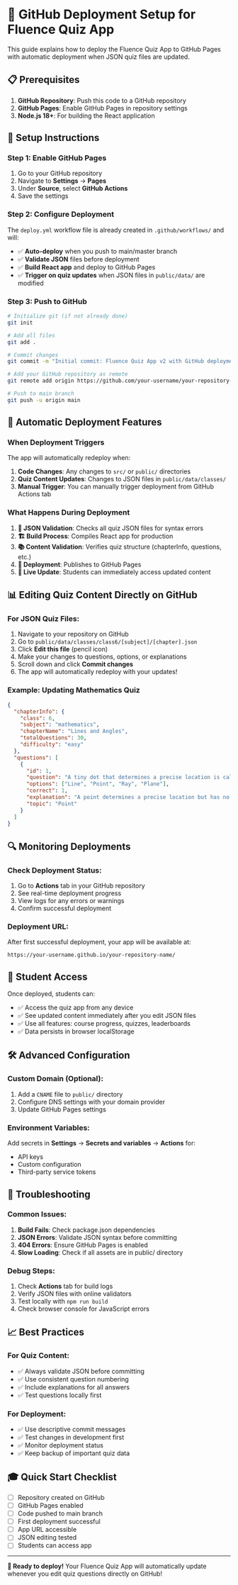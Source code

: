 # 🚀 GitHub Deployment Setup for Fluence Quiz App

This guide explains how to deploy the Fluence Quiz App to GitHub Pages with automatic deployment when JSON quiz files are updated.

## 📋 Prerequisites

1. **GitHub Repository**: Push this code to a GitHub repository
2. **GitHub Pages**: Enable GitHub Pages in repository settings
3. **Node.js 18+**: For building the React application

## 🔧 Setup Instructions

### Step 1: Enable GitHub Pages

1. Go to your GitHub repository
2. Navigate to **Settings** → **Pages**
3. Under **Source**, select **GitHub Actions**
4. Save the settings

### Step 2: Configure Deployment

The `deploy.yml` workflow file is already created in `.github/workflows/` and will:

- ✅ **Auto-deploy** when you push to main/master branch
- ✅ **Validate JSON** files before deployment  
- ✅ **Build React app** and deploy to GitHub Pages
- ✅ **Trigger on quiz updates** when JSON files in `public/data/` are modified

### Step 3: Push to GitHub

```bash
# Initialize git (if not already done)
git init

# Add all files
git add .

# Commit changes
git commit -m "Initial commit: Fluence Quiz App v2 with GitHub deployment"

# Add your GitHub repository as remote
git remote add origin https://github.com/your-username/your-repository-name.git

# Push to main branch
git push -u origin main
```

## 🎯 Automatic Deployment Features

### When Deployment Triggers

The app will automatically redeploy when:

1. **Code Changes**: Any changes to `src/` or `public/` directories
2. **Quiz Content Updates**: Changes to JSON files in `public/data/classes/`
3. **Manual Trigger**: You can manually trigger deployment from GitHub Actions tab

### What Happens During Deployment

1. **📝 JSON Validation**: Checks all quiz JSON files for syntax errors
2. **🏗️ Build Process**: Compiles React app for production
3. **📚 Content Validation**: Verifies quiz structure (chapterInfo, questions, etc.)
4. **🚀 Deployment**: Publishes to GitHub Pages
5. **📱 Live Update**: Students can immediately access updated content

## 📊 Editing Quiz Content Directly on GitHub

### For JSON Quiz Files:

1. Navigate to your repository on GitHub
2. Go to `public/data/classes/class6/[subject]/[chapter].json`
3. Click **Edit this file** (pencil icon)
4. Make your changes to questions, options, or explanations
5. Scroll down and click **Commit changes**
6. The app will automatically redeploy with your updates!

### Example: Updating Mathematics Quiz

```json
{
  "chapterInfo": {
    "class": 6,
    "subject": "mathematics", 
    "chapterName": "Lines and Angles",
    "totalQuestions": 30,
    "difficulty": "easy"
  },
  "questions": [
    {
      "id": 1,
      "question": "A tiny dot that determines a precise location is called a:",
      "options": ["Line", "Point", "Ray", "Plane"],
      "correct": 1,
      "explanation": "A point determines a precise location but has no dimensions.",
      "topic": "Point"
    }
  ]
}
```

## 🔍 Monitoring Deployments

### Check Deployment Status:

1. Go to **Actions** tab in your GitHub repository
2. See real-time deployment progress
3. View logs for any errors or warnings
4. Confirm successful deployment

### Deployment URL:

After first successful deployment, your app will be available at:
```
https://your-username.github.io/your-repository-name/
```

## 📱 Student Access

Once deployed, students can:

- ✅ Access the quiz app from any device
- ✅ See updated content immediately after you edit JSON files
- ✅ Use all features: course progress, quizzes, leaderboards
- ✅ Data persists in browser localStorage

## 🛠️ Advanced Configuration

### Custom Domain (Optional):

1. Add a `CNAME` file to `public/` directory
2. Configure DNS settings with your domain provider
3. Update GitHub Pages settings

### Environment Variables:

Add secrets in **Settings** → **Secrets and variables** → **Actions** for:
- API keys
- Custom configuration
- Third-party service tokens

## 🚨 Troubleshooting

### Common Issues:

1. **Build Fails**: Check package.json dependencies
2. **JSON Errors**: Validate JSON syntax before committing
3. **404 Errors**: Ensure GitHub Pages is enabled
4. **Slow Loading**: Check if all assets are in public/ directory

### Debug Steps:

1. Check **Actions** tab for build logs
2. Verify JSON files with online validators
3. Test locally with `npm run build`
4. Check browser console for JavaScript errors

## 📈 Best Practices

### For Quiz Content:

- ✅ Always validate JSON before committing
- ✅ Use consistent question numbering
- ✅ Include explanations for all answers
- ✅ Test questions locally first

### For Deployment:

- ✅ Use descriptive commit messages
- ✅ Test changes in development first
- ✅ Monitor deployment status
- ✅ Keep backup of important quiz data

## 🎓 Quick Start Checklist

- [ ] Repository created on GitHub
- [ ] GitHub Pages enabled
- [ ] Code pushed to main branch
- [ ] First deployment successful
- [ ] App URL accessible
- [ ] JSON editing tested
- [ ] Students can access app

---

**🎯 Ready to deploy!** Your Fluence Quiz App will automatically update whenever you edit quiz questions directly on GitHub!